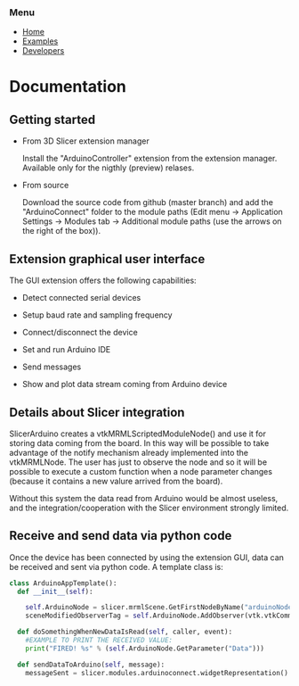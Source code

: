 ### Menu

* [Home](https://pzaffino.github.io/SlicerArduinoController/index)
* [Examples](https://pzaffino.github.io/SlicerArduinoController/examples)
* [Developers](https://pzaffino.github.io/SlicerArduinoController/developers)

# Documentation

## Getting started

* From 3D Slicer extension manager
  
  Install the "ArduinoController" extension from the extension manager.
  Available only for the nigthly (preview) relases.

* From source

  Download the source code from github (master branch) and add the "ArduinoConnect" folder to the module paths (Edit menu -> Application Settings -> Modules tab -> Additional module paths (use the arrows on the right of the box)).

## Extension graphical user interface

The GUI extension offers the following capabilities:

* Detect connected serial devices
* Setup baud rate and sampling frequency
* Connect/disconnect the device

* Set and run Arduino IDE

* Send messages
* Show and plot data stream coming from Arduino device

## Details about Slicer integration

SlicerArduino creates a vtkMRMLScriptedModuleNode() and use it for storing data coming from the board.
In this way will be possible to take advantage of the notify mechanism already implemented into the vtkMRMLNode.
The user has just to observe the node and so it will be possible to execute a custom function when a node parameter changes (because it contains a new valure arrived from the board).

Without this system the data read from Arduino would be almost useless, and the integration/cooperation with the Slicer environment strongly limited.

## Receive and send data via python code

Once the device has been connected by using the extension GUI, data can be received and sent via python code.
A template class is:

```python
class ArduinoAppTemplate():
  def __init__(self):

    self.ArduinoNode = slicer.mrmlScene.GetFirstNodeByName("arduinoNode")
    sceneModifiedObserverTag = self.ArduinoNode.AddObserver(vtk.vtkCommand.ModifiedEvent, self.doSomethingWhenNewDataIsRead)

  def doSomethingWhenNewDataIsRead(self, caller, event):
    #EXAMPLE TO PRINT THE RECEIVED VALUE:
    print("FIRED! %s" % (self.ArduinoNode.GetParameter("Data")))

  def sendDataToArduino(self, message):
    messageSent = slicer.modules.arduinoconnect.widgetRepresentation().self().logic.sendMessage(message)
```
